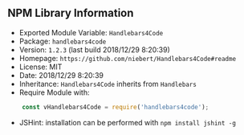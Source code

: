 ## NPM Library Information
* Exported Module Variable: `Handlebars4Code`
* Package:  `handlebars4code`
* Version:  `1.2.3`   (last build 2018/12/29 8:20:39)
* Homepage: `https://github.com/niebert/Handlebars4Code#readme`
* License:  MIT
* Date:     2018/12/29 8:20:39
* Inheritance: `Handlebars4Code` inherits from `Handlebars`
* Require Module with:
```javascript
    const vHandlebars4Code = require('handlebars4code');
```
* JSHint: installation can be performed with `npm install jshint -g`
